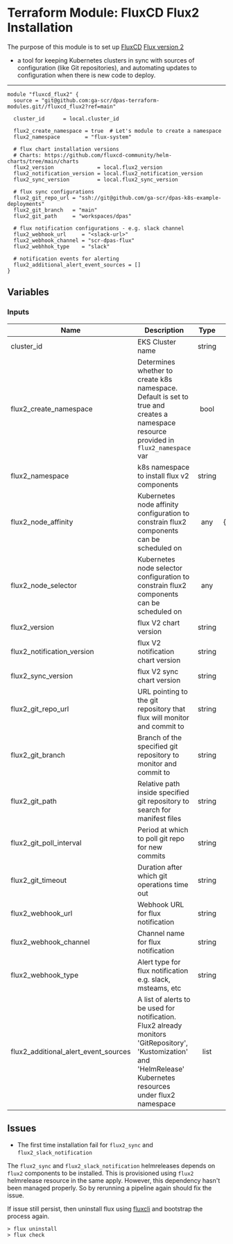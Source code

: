 # Terraform Module: FluxCD Flux2 Installation

The purpose of this module is to set up [FluxCD](https://fluxcd.io/docs/) [Flux version 2](https://github.com/fluxcd/flux2)
- a tool for keeping Kubernetes clusters in sync with sources of configuration (like Git repositories),
and automating updates to configuration when there is new code to deploy.

---

```hcl-terraform
module "fluxcd_flux2" {
  source = "git@github.com:ga-scr/dpas-terraform-modules.git//fluxcd_flux2?ref=main"

  cluster_id      = local.cluster_id
  
  flux2_create_namespace = true  # Let's module to create a namespace
  flux2_namespace        = "flux-system"

  # flux chart installation versions
  # Charts: https://github.com/fluxcd-community/helm-charts/tree/main/charts
  flux2_version              = local.flux2_version
  flux2_notification_version = local.flux2_notification_version
  flux2_sync_version         = local.flux2_sync_version

  # flux sync configurations
  flux2_git_repo_url = "ssh://git@github.com/ga-scr/dpas-k8s-example-deployments"
  flux2_git_branch   = "main"
  flux2_git_path     = "workspaces/dpas"

  # flux notification configurations - e.g. slack channel
  flux2_webhook_url     = "<slack-url>"
  flux2_webhook_channel = "scr-dpas-flux"
  flux2_webhhok_type    = "slack"

  # notification events for alerting
  flux2_additional_alert_event_sources = []
}
```

## Variables

### Inputs
| Name                                 | Description                                                                                                                                                        |  Type  |                                                      Default                                                      | Required |
|--------------------------------------|--------------------------------------------------------------------------------------------------------------------------------------------------------------------|:------:|:-----------------------------------------------------------------------------------------------------------------:|:--------:|
| cluster_id                           | EKS Cluster name                                                                                                                                                   | string |                                                                                                                   |   Yes    |
| flux2_create_namespace               | Determines whether to create k8s namespace. Default is set to true and creates a namespace resource provided in `flux2_namespace` var                              |  bool  |                                                       true                                                        |    No    |
| flux2_namespace                      | k8s namespace to install flux v2 components                                                                                                                        | string |                                                                                                                   |   Yes    |
| flux2_node_affinity                  | Kubernetes node affinity configuration to constrain flux2 components can be scheduled on                                                                           |  any   | {"podAntiAffinity":{"requiredDuringSchedulingIgnoredDuringExecution":[{"topologyKey":"kubernetes.io/hostname"}]}} |    No    |
| flux2_node_selector                  | Kubernetes node selector configuration to constrain flux2 components can be scheduled on                                                                           |  any   |                                          {"kubernetes.io/os" : "linux"}                                           |    No    |
| flux2_version                        | flux V2 chart version                                                                                                                                              | string |                                                                                                                   |    No    |
| flux2_notification_version           | flux V2 notification chart version                                                                                                                                 | string |                                                                                                                   |    No    |
| flux2_sync_version                   | flux V2 sync chart version                                                                                                                                         | string |                                                                                                                   |    No    |
| flux2_git_repo_url                   | URL pointing to the git repository that flux will monitor and commit to                                                                                            | string |                                                                                                                   |   Yes    |
| flux2_git_branch                     | Branch of the specified git repository to monitor and commit to                                                                                                    | string |                                                                                                                   |   Yes    |
| flux2_git_path                       | Relative path inside specified git repository to search for manifest files                                                                                         | string |                                                                                                                   |   Yes    |
| flux2_git_poll_interval              | Period at which to poll git repo for new commits                                                                                                                   | string |                                                        1m                                                         |    No    |
| flux2_git_timeout                    | Duration after which git operations time out                                                                                                                       | string |                                                        20s                                                        |    No    |
| flux2_webhook_url                    | Webhook URL for flux notification                                                                                                                                  | string |                                                                                                                   |   Yes    |
| flux2_webhook_channel                | Channel name for flux notification                                                                                                                                 | string |                                                                                                                   |   Yes    |
| flux2_webhook_type                   | Alert type for flux notification e.g. slack, msteams, etc                                                                                                          | string |                                                                                                                   |   Yes    |
| flux2_additional_alert_event_sources | A list of alerts to be used for notification. Flux2 already monitors 'GitRepository', 'Kustomization' and 'HelmRelease' Kubernetes resources under flux2 namespace |  list  |                                                                                                                   |    No    |

## Issues

* The first time installation fail for `flux2_sync` and `flux2_slack_notification` 

The `flux2_sync` and `flux2_slack_notification` helmreleases depends on `flux2` components to be installed.
This is provisioned using `flux2` helmrelease resource in the same apply. However, this dependency hasn't been managed properly.
So by rerunning a pipeline again should fix the issue.

If issue still persist, then uninstall flux using [fluxcli](https://fluxcd.io/docs/cmd/) and bootstrap the process again.

```
> flux uninstall
> flux check
```